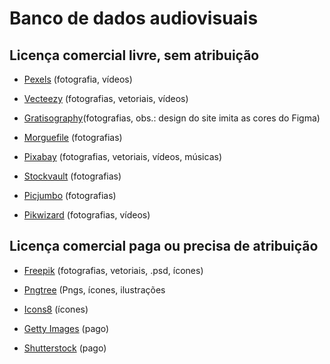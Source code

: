 # Banco de dados audiovisuais
  

## Licença comercial livre, sem atribuição

-   [Pexels](https://www.pexels.com/) (fotografia, vídeos)
    
-   [Vecteezy](https://www.vecteezy.com/) (fotografias, vetoriais, vídeos)
    
-   [Gratisography](https://gratisography.com/)(fotografias, obs.: design do site imita as cores do Figma)
    
-   [Morguefile](https://morguefile.com/) (fotografias)
    
-   [Pixabay](https://pixabay.com/) (fotografias, vetoriais, vídeos, músicas)
    
-   [Stockvault](https://www.stockvault.net/) (fotografias)
    
-   [Picjumbo](https://picjumbo.com/) (fotografias) 
    
-   [Pikwizard](https://pikwizard.com/) (fotografias, vídeos)
    

## Licença comercial paga ou precisa de atribuição

-   [Freepik](https://freepik.com/) (fotografias, vetoriais, .psd, ícones)
    
-   [Pngtree](https://pngtree.com/) (Pngs, ícones, ilustrações
    
-   [Icons8](https://icons8.com/) (ícones)
    
-   [Getty Images](https://www.gettyimages.com) (pago)
    
-   [Shutterstock](https://www.shutterstock.com/) (pago)
    

  
  